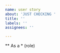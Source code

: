 ```yaml
---
name: user story
about: 'JUST CHECKING '
title: ''
labels: ''
assignees: ''

---
```


** As a * (role)
